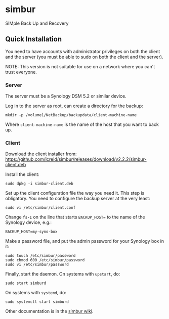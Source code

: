 # simbur

SIMple Back Up and Recovery

## Quick Installation
You need to have accounts with administrator privileges on both the client and the server (you must be able to sudo
on both the client and the server).

NOTE: This version is not suitable for use on a network where you can't trust everyone.

### Server
The server must be a Synology DSM 5.2 or similar device.

Log in to the server as root, can create a directory for the backup:

```
mkdir -p /volume1/NetBackup/backupdata/client-machine-name
```

Where `client-machine-name` is the name of the host that you want to back up.

### Client
Download the client installer from:
https://github.com/lcreid/simbur/releases/download/v2.2.2/simbur-client.deb

Install the client:

```
sudo dpkg -i simbur-client.deb
```

Set up the client configuration file the way you need it. This step is obligatory.
You need to configure the
backup server at the very least:

```
sudo vi /etc/simbur/client.conf
```

Change `fs-1` on the line that starts `BACKUP_HOST=` to the name of the Synology device, e.g.:

```
BACKUP_HOST=my-syno-box
```

Make a password file, and put the admin password for your Synology box in it:

```
sudo touch /etc/simbur/password
sudo chmod 600 /etc/simbur/password
sudo vi /etc/simbur/password
```
Finally, start the daemon. On systems with `upstart`, do:
```
sudo start simburd
```

On systems with `systemd`, do:
```
sudo systemctl start simburd
```

Other documentation is in the [simbur wiki](https://github.com/lcreid/simbur/wiki).
